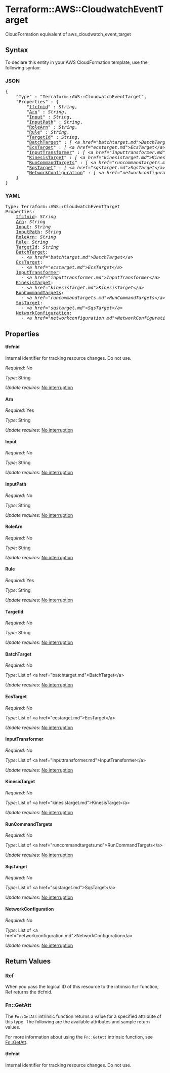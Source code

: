 # Terraform::AWS::CloudwatchEventTarget

CloudFormation equivalent of aws_cloudwatch_event_target

## Syntax

To declare this entity in your AWS CloudFormation template, use the following syntax:

### JSON

<pre>
{
    "Type" : "Terraform::AWS::CloudwatchEventTarget",
    "Properties" : {
        "<a href="#tfcfnid" title="tfcfnid">tfcfnid</a>" : <i>String</i>,
        "<a href="#arn" title="Arn">Arn</a>" : <i>String</i>,
        "<a href="#input" title="Input">Input</a>" : <i>String</i>,
        "<a href="#inputpath" title="InputPath">InputPath</a>" : <i>String</i>,
        "<a href="#rolearn" title="RoleArn">RoleArn</a>" : <i>String</i>,
        "<a href="#rule" title="Rule">Rule</a>" : <i>String</i>,
        "<a href="#targetid" title="TargetId">TargetId</a>" : <i>String</i>,
        "<a href="#batchtarget" title="BatchTarget">BatchTarget</a>" : <i>[ &lt;a href=&#34;batchtarget.md&#34;&gt;BatchTarget&lt;/a&gt;, ... ]</i>,
        "<a href="#ecstarget" title="EcsTarget">EcsTarget</a>" : <i>[ &lt;a href=&#34;ecstarget.md&#34;&gt;EcsTarget&lt;/a&gt;, ... ]</i>,
        "<a href="#inputtransformer" title="InputTransformer">InputTransformer</a>" : <i>[ &lt;a href=&#34;inputtransformer.md&#34;&gt;InputTransformer&lt;/a&gt;, ... ]</i>,
        "<a href="#kinesistarget" title="KinesisTarget">KinesisTarget</a>" : <i>[ &lt;a href=&#34;kinesistarget.md&#34;&gt;KinesisTarget&lt;/a&gt;, ... ]</i>,
        "<a href="#runcommandtargets" title="RunCommandTargets">RunCommandTargets</a>" : <i>[ &lt;a href=&#34;runcommandtargets.md&#34;&gt;RunCommandTargets&lt;/a&gt;, ... ]</i>,
        "<a href="#sqstarget" title="SqsTarget">SqsTarget</a>" : <i>[ &lt;a href=&#34;sqstarget.md&#34;&gt;SqsTarget&lt;/a&gt;, ... ]</i>,
        "<a href="#networkconfiguration" title="NetworkConfiguration">NetworkConfiguration</a>" : <i>[ &lt;a href=&#34;networkconfiguration.md&#34;&gt;NetworkConfiguration&lt;/a&gt;, ... ]</i>
    }
}
</pre>

### YAML

<pre>
Type: Terraform::AWS::CloudwatchEventTarget
Properties:
    <a href="#tfcfnid" title="tfcfnid">tfcfnid</a>: <i>String</i>
    <a href="#arn" title="Arn">Arn</a>: <i>String</i>
    <a href="#input" title="Input">Input</a>: <i>String</i>
    <a href="#inputpath" title="InputPath">InputPath</a>: <i>String</i>
    <a href="#rolearn" title="RoleArn">RoleArn</a>: <i>String</i>
    <a href="#rule" title="Rule">Rule</a>: <i>String</i>
    <a href="#targetid" title="TargetId">TargetId</a>: <i>String</i>
    <a href="#batchtarget" title="BatchTarget">BatchTarget</a>: <i>
      - &lt;a href=&#34;batchtarget.md&#34;&gt;BatchTarget&lt;/a&gt;</i>
    <a href="#ecstarget" title="EcsTarget">EcsTarget</a>: <i>
      - &lt;a href=&#34;ecstarget.md&#34;&gt;EcsTarget&lt;/a&gt;</i>
    <a href="#inputtransformer" title="InputTransformer">InputTransformer</a>: <i>
      - &lt;a href=&#34;inputtransformer.md&#34;&gt;InputTransformer&lt;/a&gt;</i>
    <a href="#kinesistarget" title="KinesisTarget">KinesisTarget</a>: <i>
      - &lt;a href=&#34;kinesistarget.md&#34;&gt;KinesisTarget&lt;/a&gt;</i>
    <a href="#runcommandtargets" title="RunCommandTargets">RunCommandTargets</a>: <i>
      - &lt;a href=&#34;runcommandtargets.md&#34;&gt;RunCommandTargets&lt;/a&gt;</i>
    <a href="#sqstarget" title="SqsTarget">SqsTarget</a>: <i>
      - &lt;a href=&#34;sqstarget.md&#34;&gt;SqsTarget&lt;/a&gt;</i>
    <a href="#networkconfiguration" title="NetworkConfiguration">NetworkConfiguration</a>: <i>
      - &lt;a href=&#34;networkconfiguration.md&#34;&gt;NetworkConfiguration&lt;/a&gt;</i>
</pre>

## Properties

#### tfcfnid

Internal identifier for tracking resource changes. Do not use.

_Required_: No

_Type_: String

_Update requires_: [No interruption](https://docs.aws.amazon.com/AWSCloudFormation/latest/UserGuide/using-cfn-updating-stacks-update-behaviors.html#update-no-interrupt)

#### Arn

_Required_: Yes

_Type_: String

_Update requires_: [No interruption](https://docs.aws.amazon.com/AWSCloudFormation/latest/UserGuide/using-cfn-updating-stacks-update-behaviors.html#update-no-interrupt)

#### Input

_Required_: No

_Type_: String

_Update requires_: [No interruption](https://docs.aws.amazon.com/AWSCloudFormation/latest/UserGuide/using-cfn-updating-stacks-update-behaviors.html#update-no-interrupt)

#### InputPath

_Required_: No

_Type_: String

_Update requires_: [No interruption](https://docs.aws.amazon.com/AWSCloudFormation/latest/UserGuide/using-cfn-updating-stacks-update-behaviors.html#update-no-interrupt)

#### RoleArn

_Required_: No

_Type_: String

_Update requires_: [No interruption](https://docs.aws.amazon.com/AWSCloudFormation/latest/UserGuide/using-cfn-updating-stacks-update-behaviors.html#update-no-interrupt)

#### Rule

_Required_: Yes

_Type_: String

_Update requires_: [No interruption](https://docs.aws.amazon.com/AWSCloudFormation/latest/UserGuide/using-cfn-updating-stacks-update-behaviors.html#update-no-interrupt)

#### TargetId

_Required_: No

_Type_: String

_Update requires_: [No interruption](https://docs.aws.amazon.com/AWSCloudFormation/latest/UserGuide/using-cfn-updating-stacks-update-behaviors.html#update-no-interrupt)

#### BatchTarget

_Required_: No

_Type_: List of &lt;a href=&#34;batchtarget.md&#34;&gt;BatchTarget&lt;/a&gt;

_Update requires_: [No interruption](https://docs.aws.amazon.com/AWSCloudFormation/latest/UserGuide/using-cfn-updating-stacks-update-behaviors.html#update-no-interrupt)

#### EcsTarget

_Required_: No

_Type_: List of &lt;a href=&#34;ecstarget.md&#34;&gt;EcsTarget&lt;/a&gt;

_Update requires_: [No interruption](https://docs.aws.amazon.com/AWSCloudFormation/latest/UserGuide/using-cfn-updating-stacks-update-behaviors.html#update-no-interrupt)

#### InputTransformer

_Required_: No

_Type_: List of &lt;a href=&#34;inputtransformer.md&#34;&gt;InputTransformer&lt;/a&gt;

_Update requires_: [No interruption](https://docs.aws.amazon.com/AWSCloudFormation/latest/UserGuide/using-cfn-updating-stacks-update-behaviors.html#update-no-interrupt)

#### KinesisTarget

_Required_: No

_Type_: List of &lt;a href=&#34;kinesistarget.md&#34;&gt;KinesisTarget&lt;/a&gt;

_Update requires_: [No interruption](https://docs.aws.amazon.com/AWSCloudFormation/latest/UserGuide/using-cfn-updating-stacks-update-behaviors.html#update-no-interrupt)

#### RunCommandTargets

_Required_: No

_Type_: List of &lt;a href=&#34;runcommandtargets.md&#34;&gt;RunCommandTargets&lt;/a&gt;

_Update requires_: [No interruption](https://docs.aws.amazon.com/AWSCloudFormation/latest/UserGuide/using-cfn-updating-stacks-update-behaviors.html#update-no-interrupt)

#### SqsTarget

_Required_: No

_Type_: List of &lt;a href=&#34;sqstarget.md&#34;&gt;SqsTarget&lt;/a&gt;

_Update requires_: [No interruption](https://docs.aws.amazon.com/AWSCloudFormation/latest/UserGuide/using-cfn-updating-stacks-update-behaviors.html#update-no-interrupt)

#### NetworkConfiguration

_Required_: No

_Type_: List of &lt;a href=&#34;networkconfiguration.md&#34;&gt;NetworkConfiguration&lt;/a&gt;

_Update requires_: [No interruption](https://docs.aws.amazon.com/AWSCloudFormation/latest/UserGuide/using-cfn-updating-stacks-update-behaviors.html#update-no-interrupt)

## Return Values

### Ref

When you pass the logical ID of this resource to the intrinsic `Ref` function, Ref returns the tfcfnid.

### Fn::GetAtt

The `Fn::GetAtt` intrinsic function returns a value for a specified attribute of this type. The following are the available attributes and sample return values.

For more information about using the `Fn::GetAtt` intrinsic function, see [Fn::GetAtt](https://docs.aws.amazon.com/AWSCloudFormation/latest/UserGuide/intrinsic-function-reference-getatt.html).

#### tfcfnid

Internal identifier for tracking resource changes. Do not use.


